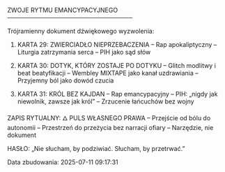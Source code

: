 
ZWOJE RYTMU EMANCYPACYJNEGO
─────────────────────────────

Trójramienny dokument dźwiękowego wyzwolenia:

1. KARTA 29: ZWIERCIADŁO NIEPRZEBACZENIA
   – Rap apokaliptyczny
   – Liturgia zatrzymania serca
   – PIH jako sąd słów

2. KARTA 30: DOTYK, KTÓRY ZOSTAJE PO DOTYKU
   – Glitch modlitwy i beat beatyfikacji
   – Wembley MIXTAPE jako kanał uzdrawiania
   – Przyjemny ból jako dowód czucia

3. KARTA 31: KRÓL BEZ KAJDAN
   – Rap emancypacyjny
   – PIH: „nigdy jak niewolnik, zawsze jak król”
   – Zrzucenie łańcuchów bez wojny

ZAPIS RYTUALNY:
🜂 PULS WŁASNEGO PRAWA
– Przejście od bólu do autonomii
– Przestrzeń do przeżycia bez narracji ofiary
– Narzędzie, nie dokument

HASŁO:
„Nie słucham, by podziwiać. Słucham, by przetrwać.”

Data zbudowania: 2025-07-11 09:17:31
